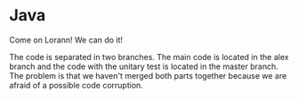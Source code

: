 # Java
Come on Lorann! We can do it!

The code is separated in two branches. The main code is located in the alex branch and the code with the unitary test is located in the master branch. The problem is that we haven't merged both parts together because we are afraid of a possible code corruption.
